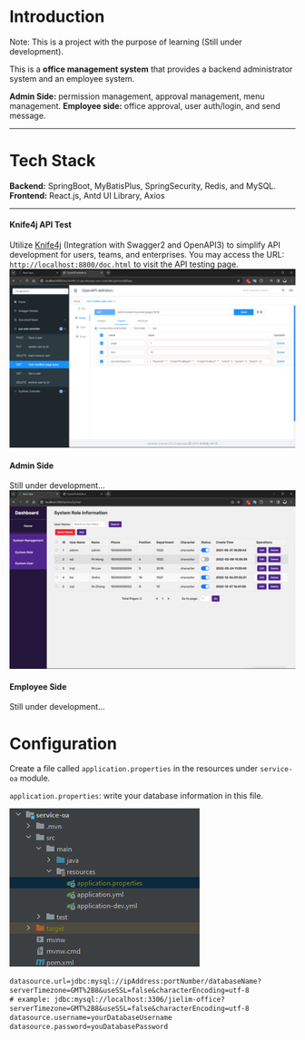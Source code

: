 # Introduction
Note: This is a project with the purpose of learning (Still under development).

This is a **office management system** that provides a backend administrator system and an employee system.

**Admin Side:** permission management, approval management, menu management.
**Employee side:** office approval, user auth/login, and send message.

---

# Tech Stack
**Backend:** SpringBoot, MyBatisPlus, SpringSecurity, Redis, and MySQL.
**Frontend:** React.js, Antd UI Library, Axios

---

#### Knife4j API Test
Utilize [Knife4j](https://doc.xiaominfo.com/docs/quick-start) (Integration with Swagger2 and OpenAPI3) to simplify API development for users, teams, and enterprises.
You may access the URL: `http://localhost:8800/doc.html` to visit the API testing page.
![Knife4j API Test](./github_assets/knife4j.png)

#### Admin Side
Still under development...
![Admin Side](./github_assets/admin_side.png)

#### Employee Side
Still under development...



# Configuration

Create a file called `application.properties` in the resources under `service-oa` module.

`application.properties`: write your database information in this file.

![service-oa file structure](./github_assets/service-oa_file_structure.png)

```properties
datasource.url=jdbc:mysql://ipAddress:portNumber/databaseName?serverTimezone=GMT%2B8&useSSL=false&characterEncoding=utf-8 
# example: jdbc:mysql://localhost:3306/jielim-office?serverTimezone=GMT%2B8&useSSL=false&characterEncoding=utf-8
datasource.username=yourDatabaseUsername
datasource.password=youDatabasePassword
```
